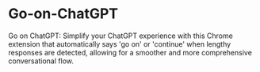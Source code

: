 # Go-on-ChatGPT
Go on ChatGPT: Simplify your ChatGPT experience with this Chrome extension that automatically says 'go on' or 'continue' when lengthy responses are detected, allowing for a smoother and more comprehensive conversational flow.
